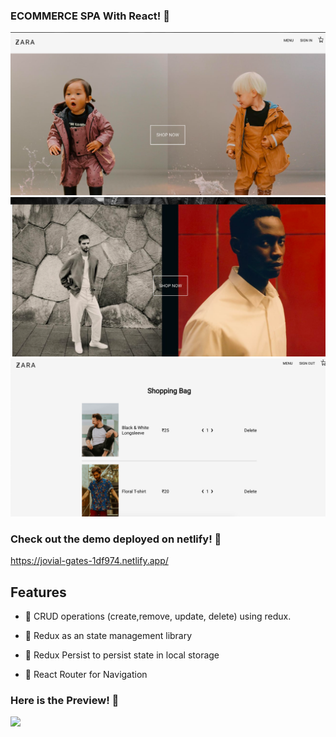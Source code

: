 
###  ECOMMERCE SPA With React! 👋

![](assets/homepage-1.png)
![](assets/homepage-2.png)
![](assets/cart.png)


###  Check out the demo deployed on netlify! 👋
https://jovial-gates-1df974.netlify.app/



## Features

- 🔭 CRUD operations (create,remove, update, delete) using redux.

- 🌱 Redux as an state management library

- 🥅 Redux Persist to persist state in local storage

- 👯 React Router for Navigation

### Here is the Preview! 👯

![](assets/ecom.gif)
